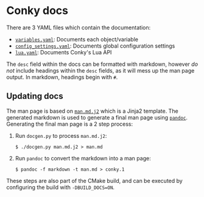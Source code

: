 # Conky docs

There are 3 YAML files which contain the documentation:

* [`variables.yaml`](variables.yaml): Documents each object/variable
* [`config_settings.yaml`](config_settings.yaml): Documents global configuration settings
* [`lua.yaml`](lua.yaml): Documents Conky's Lua API

The `desc` field within the docs can be formatted with markdown, however _do
not_ include headings within the `desc` fields, as it will mess up the man page
output. In markdown, headings begin with `#`.

## Updating docs

The man page is based on [`man.md.j2`](man.md.j2) which is a Jinja2 template.
The generated markdown is used to generate a final man page using
[`pandoc`](https://pandoc.org/). Generating the final man page is a 2 step
process:

1. Run `docgen.py` to process `man.md.j2`:
   ```console
   $ ./docgen.py man.md.j2 > man.md
   ```
2. Run `pandoc` to convert the markdown into a man page:
   ```console
   $ pandoc -f markdown -t man.md > conky.1
   ```

These steps are also part of the CMake build, and can be executed by configuring
the build with `-DBUILD_DOCS=ON`.
